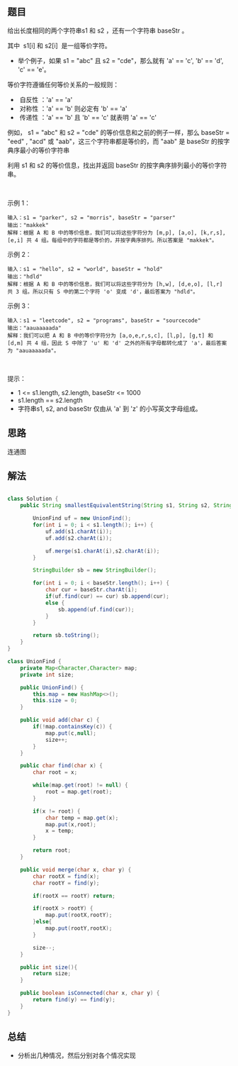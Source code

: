 
## 题目

给出长度相同的两个字符串s1 和 s2 ，还有一个字符串 baseStr 。

其中  s1[i] 和 s2[i]  是一组等价字符。

- 举个例子，如果 s1 = "abc" 且 s2 = "cde"，那么就有 'a' == 'c', 'b' == 'd', 'c' == 'e'。

等价字符遵循任何等价关系的一般规则：

-  自反性 ：'a' == 'a'
-  对称性 ：'a' == 'b' 则必定有 'b' == 'a'
-  传递性 ：'a' == 'b' 且 'b' == 'c' 就表明 'a' == 'c'

例如， s1 = "abc" 和 s2 = "cde" 的等价信息和之前的例子一样，那么 baseStr = "eed" , "acd" 或 "aab"，这三个字符串都是等价的，而 "aab" 是 baseStr 的按字典序最小的等价字符串

利用 s1 和 s2 的等价信息，找出并返回 baseStr 的按字典序排列最小的等价字符串。

 

示例 1：

    输入：s1 = "parker", s2 = "morris", baseStr = "parser"
    输出："makkek"
    解释：根据 A 和 B 中的等价信息，我们可以将这些字符分为 [m,p], [a,o], [k,r,s], [e,i] 共 4 组。每组中的字符都是等价的，并按字典序排列。所以答案是 "makkek"。
示例 2：

    输入：s1 = "hello", s2 = "world", baseStr = "hold"
    输出："hdld"
    解释：根据 A 和 B 中的等价信息，我们可以将这些字符分为 [h,w], [d,e,o], [l,r] 共 3 组。所以只有 S 中的第二个字符 'o' 变成 'd'，最后答案为 "hdld"。
示例 3：

    输入：s1 = "leetcode", s2 = "programs", baseStr = "sourcecode"
    输出："aauaaaaada"
    解释：我们可以把 A 和 B 中的等价字符分为 [a,o,e,r,s,c], [l,p], [g,t] 和 [d,m] 共 4 组，因此 S 中除了 'u' 和 'd' 之外的所有字母都转化成了 'a'，最后答案为 "aauaaaaada"。
 

提示：

- 1 <= s1.length, s2.length, baseStr <= 1000
- s1.length == s2.length
- 字符串s1, s2, and baseStr 仅由从 'a' 到 'z' 的小写英文字母组成。


## 思路

连通图

## 解法
```java

class Solution {
    public String smallestEquivalentString(String s1, String s2, String baseStr) {

        UnionFind uf = new UnionFind();
        for(int i = 0; i < s1.length(); i++) {
            uf.add(s1.charAt(i));
            uf.add(s2.charAt(i));

            uf.merge(s1.charAt(i),s2.charAt(i));
        }

        StringBuilder sb = new StringBuilder();

        for(int i = 0; i < baseStr.length(); i++) {
            char cur = baseStr.charAt(i);
            if(uf.find(cur) == cur) sb.append(cur);
            else {
                sb.append(uf.find(cur));
            }
        }

        return sb.toString();
    }
}

class UnionFind {
    private Map<Character,Character> map;
    private int size;

    public UnionFind() {
        this.map = new HashMap<>();
        this.size = 0;
    }

    public void add(char c) {
        if(!map.containsKey(c)) {
            map.put(c,null);
            size++;
        }
    }

    public char find(char x) {
        char root = x;

        while(map.get(root) != null) {
            root = map.get(root);
        }

        if(x != root) {
            char temp = map.get(x);
            map.put(x,root);
            x = temp;
        }

        return root;
    }

    public void merge(char x, char y) {
        char rootX = find(x);
        char rootY = find(y);

        if(rootX == rootY) return;

        if(rootX > rootY) {
            map.put(rootX,rootY);
        }else{
            map.put(rootY,rootX);
        }

        size--;
    }

    public int size(){
        return size;
    }

    public boolean isConnected(char x, char y) {
        return find(y) == find(y);
    }
}
```

## 总结

- 分析出几种情况，然后分别对各个情况实现 
